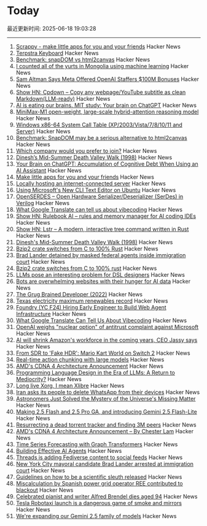 # Today

最近更新时间: 2025-06-18 19:03:28

--- 
1. [Scrappy - make little apps for you and your friends](https://pontus.granstrom.me/scrappy/) Hacker News
2. [Terpstra Keyboard](http://terpstrakeyboard.com/web-app/keys.htm) Hacker News
3. [Benchmark: snapDOM vs html2canvas](https://zumerlab.github.io/snapdom/) Hacker News
4. [I counted all of the yurts in Mongolia using machine learning](https://monroeclinton.com/counting-all-yurts-in-mongolia/) Hacker News
5. [Sam Altman Says Meta Offered OpenAI Staffers $100M Bonuses](https://www.bloomberg.com/news/articles/2025-06-17/altman-says-meta-offered-openai-staffers-100-million-bonuses) Hacker News
6. [Show HN: Cpdown – Copy any webpage/YouTube subtitle as clean Markdown(LLM-ready)](https://news.ycombinator.com/from?site=github.com/ysm-dev) Hacker News
7. [AI is eating our brains. MIT study: Your brain on ChatGPT](https://www.media.mit.edu/projects/your-brain-on-chatgpt/overview/) Hacker News
8. [MiniMax-M1 open-weight, large-scale hybrid-attention reasoning model](https://github.com/MiniMax-AI/MiniMax-M1) Hacker News
9. [Windows x86-64 System Call Table (XP/2003/Vista/7/8/10/11 and Server)](https://j00ru.vexillium.org/syscalls/nt/64/) Hacker News
10. [Benchmark: SnapDOM may be a serious alternative to html2canvas](https://zumerlab.github.io/snapdom/) Hacker News
11. [Which company would you prefer to join?](https://www.companymatches.com/) Hacker News
12. [Dinesh’s Mid-Summer Death Valley Walk (1998)](https://dineshdesai.info/dv/photos.html) Hacker News
13. [Your Brain on ChatGPT: Accumulation of Cognitive Debt When Using an AI Assistant](https://fermatslibrary.com/s/your-brain-on-chatgpt-accumulation-of-cognitive-debt-when-using-an-ai-assistant-for-essay-writing-task) Hacker News
14. [Make little apps for you and your friends](https://pontus.granstrom.me/scrappy/) Hacker News
15. [Locally hosting an internet-connected server](https://mjg59.dreamwidth.org/72095.html) Hacker News
16. [Using Microsoft's New CLI Text Editor on Ubuntu](https://www.omgubuntu.co.uk/2025/06/microsoft-edit-text-editor-ubuntu) Hacker News
17. [OpenSERDES – Open Hardware Serializer/Deserializer (SerDes) in Verilog](https://github.com/SparcLab/OpenSERDES) Hacker News
18. [What Google Translate can tell us about vibecoding](https://ingrids.space/posts/what-google-translate-can-tell-us-about-vibecoding/) Hacker News
19. [Show HN: Rulebook AI – rules and memory manager for AI coding IDEs](https://github.com/botingw/rulebook-ai) Hacker News
20. [Show HN: Lstr – A modern, interactive tree command written in Rust](https://github.com/bgreenwell/lstr) Hacker News
21. [Dinesh's Mid-Summer Death Valley Walk (1998)](https://dineshdesai.info/dv/photos.html) Hacker News
22. [Bzip2 crate switches from C to 100% Rust](https://trifectatech.org/blog/bzip2-crate-switches-from-c-to-rust/) Hacker News
23. [Brad Lander detained by masked federal agents inside immigration court](https://www.thecity.nyc/2025/06/17/brad-lander-arrest-ice-immigration-court/) Hacker News
24. [Bzip2 crate switches from C to 100% rust](https://trifectatech.org/blog/bzip2-crate-switches-from-c-to-rust/) Hacker News
25. [LLMs pose an interesting problem for DSL designers](https://kirancodes.me/posts/log-lang-design-llms.html) Hacker News
26. [Bots are overwhelming websites with their hunger for AI data](https://www.theregister.com/2025/06/17/bot_overwhelming_websites_report/) Hacker News
27. [The Grug Brained Developer (2022)](https://grugbrain.dev/) Hacker News
28. [Texas electricity maximum renewables record](https://www.gridstatus.io/records/ercot?record=Maximum%20Renewables) Hacker News
29. [Foundry (YC F24) Hiring Early Engineer to Build Web Agent Infrastructure](https://www.ycombinator.com/companies/foundry/jobs/azAgJbN-foundry-software-engineer-new-grad-to-mid-level) Hacker News
30. [What Google Translate Can Tell Us About Vibecoding](https://ingrids.space/posts/what-google-translate-can-tell-us-about-vibecoding/) Hacker News
31. [OpenAI weighs "nuclear option" of antitrust complaint against Microsoft](https://arstechnica.com/ai/2025/06/openai-weighs-nuclear-option-of-antitrust-complaint-against-microsoft/) Hacker News
32. [AI will shrink Amazon's workforce in the coming years, CEO Jassy says](https://www.cnbc.com/2025/06/17/ai-amazon-workforce-jassy.html) Hacker News
33. [From SDR to 'Fake HDR': Mario Kart World on Switch 2](https://www.alexandermejia.com/from-sdr-to-fake-hdr-mario-kart-world-on-switch-2-undermines-modern-display-potential/) Hacker News
34. [Real-time action chunking with large models](https://www.pi.website/research/real_time_chunking) Hacker News
35. [AMD's CDNA 4 Architecture Announcement](https://chipsandcheese.com/p/amds-cdna-4-architecture-announcement) Hacker News
36. [Programming Language Design in the Era of LLMs: A Return to Mediocrity?](https://kirancodes.me/posts/log-lang-design-llms.html) Hacker News
37. [Long live Xorg, I mean Xlibre](https://www.dedoimedo.com/computers/xlibre.html) Hacker News
38. [Iran asks its people to delete WhatsApp from their devices](https://apnews.com/article/iran-whatsapp-meta-israel-d9e6fe43280123c9963802e6f10ac8d1) Hacker News
39. [Astronomers Just Solved the Mystery of the Universe's Missing Matter](https://gizmodo.com/astronomers-just-solved-the-mystery-of-the-universes-missing-matter-2000616320) Hacker News
40. [Making 2.5 Flash and 2.5 Pro GA, and introducing Gemini 2.5 Flash-Lite](https://blog.google/products/gemini/gemini-2-5-model-family-expands/) Hacker News
41. [Resurrecting a dead torrent tracker and finding 3M peers](https://kianbradley.com/2025/06/15/resurrecting-a-dead-tracker.html) Hacker News
42. [AMD's CDNA 4 Architecture Announcement – By Chester Lam](https://chipsandcheese.com/p/amds-cdna-4-architecture-announcement) Hacker News
43. [Time Series Forecasting with Graph Transformers](https://kumo.ai/research/time-series-forecasting/) Hacker News
44. [Building Effective AI Agents](https://www.anthropic.com/engineering/building-effective-agents) Hacker News
45. [Threads is adding Fediverse content to social feeds](https://www.theverge.com/news/688267/threads-fediverse-feed-search) Hacker News
46. [New York City mayoral candidate Brad Lander arrested at immigration court](https://www.theguardian.com/us-news/2025/jun/17/brad-lander-arrested-new-york-city-comptroller) Hacker News
47. [Guidelines on how to be a scientific sleuth released](https://osf.io/2kdez/wiki/home/) Hacker News
48. [Miscalculation by Spanish power grid operator REE contributed to blackout](https://www.reuters.com/business/energy/investigation-into-spains-april-28-blackout-shows-no-evidence-cyberattack-2025-06-17/) Hacker News
49. [Celebrated pianist and writer Alfred Brendel dies aged 94](https://www.theguardian.com/music/2025/jun/17/celebrated-pianist-and-writer-alfred-brendel-dies-aged-94) Hacker News
50. [Tesla Robotaxi launch is a dangerous game of smoke and mirrors](https://electrek.co/2025/06/16/tesla-robotaxi-launch-dangerous-game-smoke-mirrors/) Hacker News
51. [We're expanding our Gemini 2.5 family of models](https://blog.google/products/gemini/gemini-2-5-model-family-expands/) Hacker News
